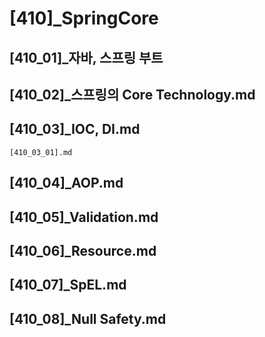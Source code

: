 # [410]_SpringCore

## [410_01]_자바, 스프링 부트
## [410_02]_스프링의 Core Technology.md
## [410_03]_IOC, DI.md
    [410_03_01].md
## [410_04]_AOP.md
## [410_05]_Validation.md
## [410_06]_Resource.md
## [410_07]_SpEL.md
## [410_08]_Null Safety.md
